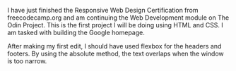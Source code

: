 I have just finished the Responsive Web Design Certification from 
freecodecamp.org and am continuing the Web Development module on
The Odin Project. This is the first project I will be doing using
HTML and CSS. I am tasked with building the Google homepage.

After making my first edit, I should have used flexbox for the
headers and footers. By using the absolute method, the text overlaps
when the window is too narrow.
